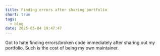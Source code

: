 ```yaml
---
title: Finding errors after sharing portfolio
short: true
tags:
  - blog
date: 2025-05-04 19:47:47
---
```


Got to hate finding errors/broken code immediately after sharing out my portfolio. Such is the cost of being my own maintainer.
